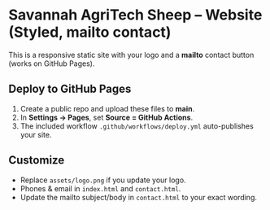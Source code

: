 # Savannah AgriTech Sheep – Website (Styled, mailto contact)

This is a responsive static site with your logo and a **mailto** contact button (works on GitHub Pages).

## Deploy to GitHub Pages
1) Create a public repo and upload these files to **main**.
2) In **Settings → Pages**, set **Source = GitHub Actions**.
3) The included workflow `.github/workflows/deploy.yml` auto-publishes your site.

## Customize
- Replace `assets/logo.png` if you update your logo.
- Phones & email in `index.html` and `contact.html`.
- Update the mailto subject/body in `contact.html` to your exact wording.
